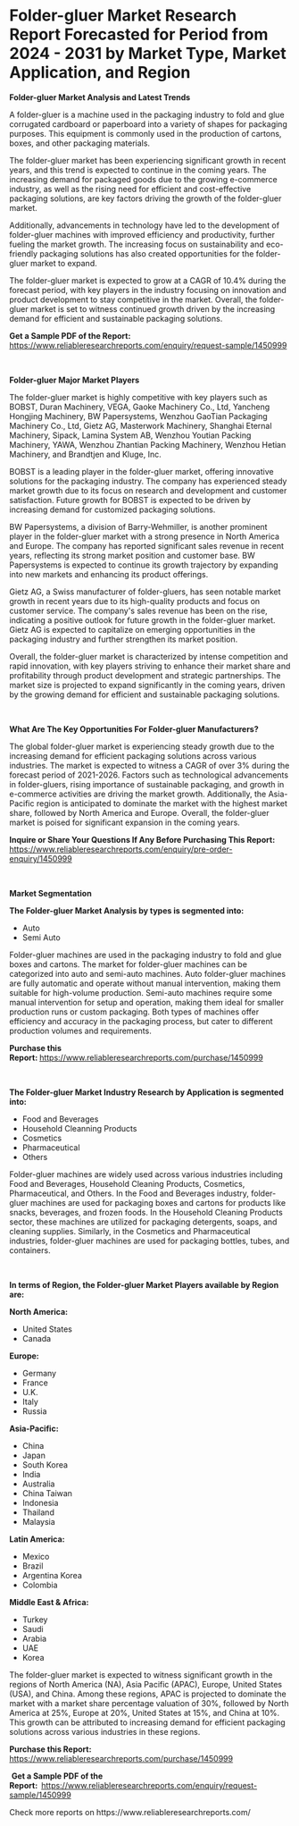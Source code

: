 <p><h1>Folder-gluer Market Research Report Forecasted for Period from 2024 -  2031 by Market Type, Market Application, and Region</h1></p><p><strong>Folder-gluer Market Analysis and Latest Trends</strong></p>
<p><p>A folder-gluer is a machine used in the packaging industry to fold and glue corrugated cardboard or paperboard into a variety of shapes for packaging purposes. This equipment is commonly used in the production of cartons, boxes, and other packaging materials.</p><p>The folder-gluer market has been experiencing significant growth in recent years, and this trend is expected to continue in the coming years. The increasing demand for packaged goods due to the growing e-commerce industry, as well as the rising need for efficient and cost-effective packaging solutions, are key factors driving the growth of the folder-gluer market.</p><p>Additionally, advancements in technology have led to the development of folder-gluer machines with improved efficiency and productivity, further fueling the market growth. The increasing focus on sustainability and eco-friendly packaging solutions has also created opportunities for the folder-gluer market to expand.</p><p>The folder-gluer market is expected to grow at a CAGR of 10.4% during the forecast period, with key players in the industry focusing on innovation and product development to stay competitive in the market. Overall, the folder-gluer market is set to witness continued growth driven by the increasing demand for efficient and sustainable packaging solutions.</p></p>
<p><strong>Get a Sample PDF of the Report:&nbsp;</strong> <a href="https://www.reliableresearchreports.com/enquiry/request-sample/1450999">https://www.reliableresearchreports.com/enquiry/request-sample/1450999</a></p>
<p>&nbsp;</p>
<p><strong>Folder-gluer Major Market Players</strong></p>
<p><p>The folder-gluer market is highly competitive with key players such as BOBST, Duran Machinery, VEGA, Gaoke Machinery Co., Ltd, Yancheng Hongjing Machinery, BW Papersystems, Wenzhou GaoTian Packaging Machinery Co., Ltd, Gietz AG, Masterwork Machinery, Shanghai Eternal Machinery, Sipack, Lamina System AB, Wenzhou Youtian Packing Machinery, YAWA, Wenzhou Zhantian Packing Machinery, Wenzhou Hetian Machinery, and Brandtjen and Kluge, Inc.</p><p>BOBST is a leading player in the folder-gluer market, offering innovative solutions for the packaging industry. The company has experienced steady market growth due to its focus on research and development and customer satisfaction. Future growth for BOBST is expected to be driven by increasing demand for customized packaging solutions.</p><p>BW Papersystems, a division of Barry-Wehmiller, is another prominent player in the folder-gluer market with a strong presence in North America and Europe. The company has reported significant sales revenue in recent years, reflecting its strong market position and customer base. BW Papersystems is expected to continue its growth trajectory by expanding into new markets and enhancing its product offerings.</p><p>Gietz AG, a Swiss manufacturer of folder-gluers, has seen notable market growth in recent years due to its high-quality products and focus on customer service. The company's sales revenue has been on the rise, indicating a positive outlook for future growth in the folder-gluer market. Gietz AG is expected to capitalize on emerging opportunities in the packaging industry and further strengthen its market position.</p><p>Overall, the folder-gluer market is characterized by intense competition and rapid innovation, with key players striving to enhance their market share and profitability through product development and strategic partnerships. The market size is projected to expand significantly in the coming years, driven by the growing demand for efficient and sustainable packaging solutions.</p></p>
<p>&nbsp;</p>
<p><strong>What Are The Key Opportunities For Folder-gluer Manufacturers?</strong></p>
<p><p>The global folder-gluer market is experiencing steady growth due to the increasing demand for efficient packaging solutions across various industries. The market is expected to witness a CAGR of over 3% during the forecast period of 2021-2026. Factors such as technological advancements in folder-gluers, rising importance of sustainable packaging, and growth in e-commerce activities are driving the market growth. Additionally, the Asia-Pacific region is anticipated to dominate the market with the highest market share, followed by North America and Europe. Overall, the folder-gluer market is poised for significant expansion in the coming years.</p></p>
<p><strong>Inquire or Share Your Questions If Any Before Purchasing This Report:</strong> <a href="https://www.reliableresearchreports.com/enquiry/pre-order-enquiry/1450999">https://www.reliableresearchreports.com/enquiry/pre-order-enquiry/1450999</a></p>
<p>&nbsp;</p>
<p><strong>Market Segmentation</strong></p>
<p><strong>The Folder-gluer Market Analysis by types is segmented into:</strong></p>
<p><ul><li>Auto</li><li>Semi Auto</li></ul></p>
<p><p>Folder-gluer machines are used in the packaging industry to fold and glue boxes and cartons. The market for folder-gluer machines can be categorized into auto and semi-auto machines. Auto folder-gluer machines are fully automatic and operate without manual intervention, making them suitable for high-volume production. Semi-auto machines require some manual intervention for setup and operation, making them ideal for smaller production runs or custom packaging. Both types of machines offer efficiency and accuracy in the packaging process, but cater to different production volumes and requirements.</p></p>
<p><strong>Purchase this Report:&nbsp;</strong><a href="https://www.reliableresearchreports.com/purchase/1450999">https://www.reliableresearchreports.com/purchase/1450999</a></p>
<p>&nbsp;</p>
<p><strong>The Folder-gluer Market Industry Research by Application is segmented into:</strong></p>
<p><ul><li>Food and Beverages</li><li>Household Cleanning Products</li><li>Cosmetics</li><li>Pharmaceutical</li><li>Others</li></ul></p>
<p><p>Folder-gluer machines are widely used across various industries including Food and Beverages, Household Cleaning Products, Cosmetics, Pharmaceutical, and Others. In the Food and Beverages industry, folder-gluer machines are used for packaging boxes and cartons for products like snacks, beverages, and frozen foods. In the Household Cleaning Products sector, these machines are utilized for packaging detergents, soaps, and cleaning supplies. Similarly, in the Cosmetics and Pharmaceutical industries, folder-gluer machines are used for packaging bottles, tubes, and containers.</p></p>
<p>&nbsp;</p>
<p><strong>In terms of Region, the Folder-gluer Market Players available by Region are:</strong></p>
<p>
    <p> <strong> North America: </strong>
        <ul>
            <li>United States</li>
            <li>Canada</li>
        </ul>
        </p> 
    <p> <strong> Europe: </strong>
        <ul>
            <li>Germany</li>
            <li>France</li>
            <li>U.K.</li>
            <li>Italy</li>
            <li>Russia</li>
        </ul>
        </p> 
    <p> <strong> Asia-Pacific: </strong>
        <ul>
            <li>China</li>
            <li>Japan</li>
            <li>South Korea</li>
            <li>India</li>
            <li>Australia</li>
            <li>China Taiwan</li>
            <li>Indonesia</li>
            <li>Thailand</li>
            <li>Malaysia</li>
        </ul>
        </p> 
    <p> <strong> Latin America: </strong>
        <ul>
            <li>Mexico</li>
            <li>Brazil</li>
            <li>Argentina Korea</li>
            <li>Colombia</li>
        </ul>
        </p> 
    <p> <strong> Middle East & Africa: </strong>
        <ul>
            <li>Turkey</li>
            <li>Saudi</li>
            <li>Arabia</li>
            <li>UAE</li>
            <li>Korea</li>
        </ul>
    </p>
    </p>
<p><p>The folder-gluer market is expected to witness significant growth in the regions of North America (NA), Asia Pacific (APAC), Europe, United States (USA), and China. Among these regions, APAC is projected to dominate the market with a market share percentage valuation of 30%, followed by North America at 25%, Europe at 20%, United States at 15%, and China at 10%. This growth can be attributed to increasing demand for efficient packaging solutions across various industries in these regions.</p></p>
<p><strong>Purchase this Report: </strong><a href="https://www.reliableresearchreports.com/purchase/1450999">https://www.reliableresearchreports.com/purchase/1450999</a></p>
<p>&nbsp;<strong>Get a Sample PDF of the Report:&nbsp;&nbsp;</strong><a href="https://www.reliableresearchreports.com/enquiry/request-sample/1450999">https://www.reliableresearchreports.com/enquiry/request-sample/1450999</a></p>
<p><strong></strong></p>
<p>Check more reports on https://www.reliableresearchreports.com/</p>